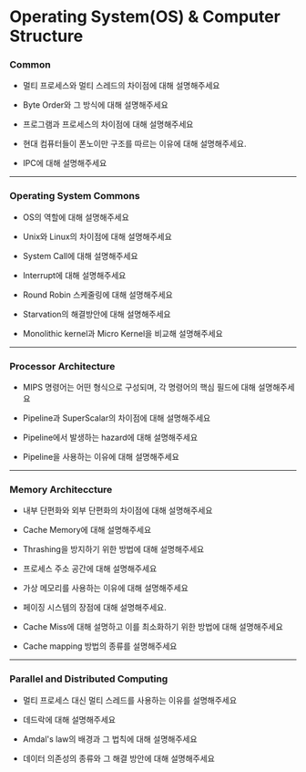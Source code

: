 # Operating System(OS) & Computer Structure

### Common

- 멀티 프로세스와 멀티 스레드의 차이점에 대해 설명해주세요

- Byte Order와 그 방식에 대해 설명해주세요

- 프로그램과 프로세스의 차이점에 대해 설명해주세요

- 현대 컴퓨터들이 폰노이만 구조를 따르는 이유에 대해 설명해주세요.

- IPC에 대해 설명해주세요

---
### Operating System Commons

- OS의 역할에 대해 설명해주세요

- Unix와 Linux의 차이점에 대해 설명해주세요

- System Call에 대해 설명해주세요

- Interrupt에 대해 설명해주세요

- Round Robin 스케줄링에 대해 설명해주세요

- Starvation의 해결방안에 대해 설명해주세요

- Monolithic kernel과 Micro Kernel을 비교해 설명해주세요 

---
### Processor Architecture

- MIPS 명령어는 어떤 형식으로 구성되며, 각 명령어의 핵심 필드에 대해 설명해주세요

- Pipeline과 SuperScalar의 차이점에 대해 설명해주세요

- Pipeline에서 발생하는 hazard에 대해 설명해주세요

- Pipeline을 사용하는 이유에 대해 설명해주세요

---
### Memory Architeccture

- 내부 단편화와 외부 단편화의 차이점에 대해 설명해주세요

- Cache Memory에 대해 설명해주세요

- Thrashing을 방지하기 위한 방법에 대해 설명해주세요

- 프로세스 주소 공간에 대해 설명해주세요

- 가상 메모리를 사용하는 이유에 대해 설명해주세요

- 페이징 시스템의 장점에 대해 설명해주세요.

- Cache Miss에 대해 설명하고 이를 최소화하기 위한 방법에 대해 설명해주세요

- Cache mapping 방법의 종류를 설명해주세요

---
### Parallel and Distributed Computing

- 멀티 프로세스 대신 멀티 스레드를 사용하는 이유를 설명해주세요

- 데드락에 대해 설명해주세요

- Amdal's law의 배경과 그 법칙에 대해 설명해주세요

- 데이터 의존성의 종류와 그 해결 방안에 대해 설명해주세요
